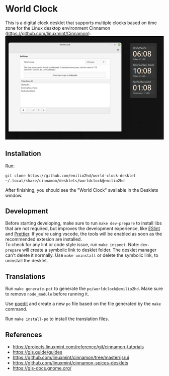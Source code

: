 # World Clock

This is a digital clock desklet that supports multiple clocks based on time zone
for the Linux desktop environment Cinnamon (https://github.com/linuxmint/Cinnamon).
![Screenshot](./screenshot.png)

## Installation

Run:
```
git clone https://github.com/emilio2hd/world-clock-desklet ~/.local/share/cinnamon/desklets/worldclock@emilio2hd
```
After finishing, you should see the "World Clock" available in the Desklets window.

## Development

Before starting developing, make sure to run `make dev-prepare` to install libs that are not required, but
improves the development experience, like [ESlint](https://eslint.org) and [Prettier](https://prettier.io/).
If you're using vscode, the tools will be enabled as soon as the recommended extesion are installed.  
To check for any lint or code style issue, run `make inspect`.
Note: `dev-prepare` will create a symbolic link to desklet folder. The desklet manager can't delete it normally.
Use `make uninstall` or delete the symbolic link, to uninstall the desklet.

## Translations

Run `make generate-pot` to generate the `po/worldclock@emilio2hd`. Make sure to remove `node_module` before running it.

Use [poedit](https://poedit.net/) and create a new `po` file based on the file generated by the `make` command.

Run `make install-po` to install the translation files.

## References

- https://projects.linuxmint.com/reference/git/cinnamon-tutorials
- https://gjs.guide/guides
- https://github.com/linuxmint/cinnamon/tree/master/js/ui
- https://github.com/linuxmint/cinnamon-spices-desklets
- https://gjs-docs.gnome.org/
